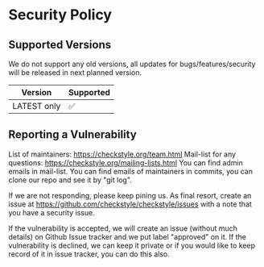# Security Policy

## Supported Versions

We do not support any old versions, all updates for bugs/features/security
will be released in next planned version.

| Version      | Supported          |
| ------------ | ------------------ |
| LATEST only  | :white_check_mark: |

## Reporting a Vulnerability

List of maintainers: https://checkstyle.org/team.html
Mail-list for any questions: https://checkstyle.org/mailing-lists.html
You can find admin emails in mail-list.
You can find emails of maintainers in commits, you can clone our repo and see it by "git log".

If we are not responding, please keep pining us. As final resort, create an issue at
https://github.com/checkstyle/checkstyle/issues with a note that you have a security issue.

If the vulnerability is accepted, we will create an issue (without much details)
on Github Issue tracker and we put label "approved" on it.
If the vulnerability is declined, we can keep it private
or if you would like to keep record of it in issue tracker, you can do this also.
